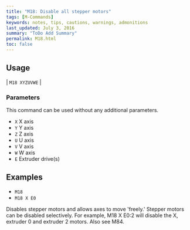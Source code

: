 ```yaml
---
title: "M18: Disable all stepper motors" 
tags: [M-Commands]
keywords: notes, tips, cautions, warnings, admonitions
last_updated: July 3, 2016
summary: "ToDo Add Summary"
permalink: M18.html
toc: false
---
```



## Usage ##

| `M18 XYZUVWE` |

### Parameters ###

This command can be used without any additional parameters.
+ `X` X axis
+ `Y` Y axis
+ `Z` Z axis
+ `U` U axis
+ `V` V axis
+ `W` W axis
+ `E` Extruder drive(s)

## Examples ##

+ `M18`
+ `M18 X E0`

Disables stepper motors and allows axes to move 'freely.' Stepper motors can be disabled selectively. For example, M18 X E0:2 will disable the X, extruder 0 and extruder 2 motors. Also see M84.
